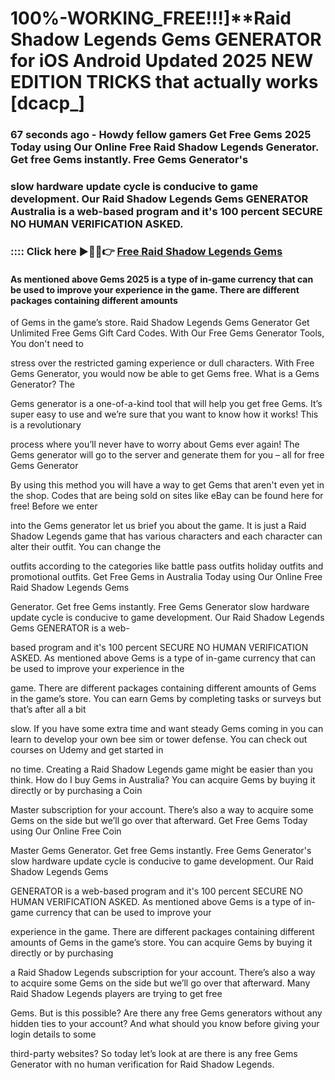 # 100%-WORKING_FREE!!!]**Raid Shadow Legends Gems GENERATOR for iOS Android Updated 2025 NEW EDITION TRICKS that actually works [dcacp_]

### 67 seconds ago - Howdy fellow gamers Get Free Gems 2025 Today using Our Online Free Raid Shadow Legends Generator. Get free Gems instantly. Free Gems Generator's 

### slow hardware update cycle is conducive to game development. Our Raid Shadow Legends Gems GENERATOR Australia is a web-based program and it's 100 percent SECURE NO HUMAN VERIFICATION ASKED.



### :::: Click here ►🔴✅👉 <a href="https://lookerstudio.google.com/s/iOay5GD5n-o">Free Raid Shadow Legends Gems</a>



#### As mentioned above Gems 2025 is a type of in-game currency that can be used to improve your experience in the game. There are different packages containing different amounts 

of Gems in the game’s store. Raid Shadow Legends Gems Generator Get Unlimited Free Gems Gift Card Codes. With Our Free Gems Generator Tools, You don't need to 

stress over the restricted gaming experience or dull characters. With Free Gems Generator, you would now be able to get Gems free. What is a Gems Generator? The 

Gems generator is a one-of-a-kind tool that will help you get free Gems. It’s super easy to use and we’re sure that you want to know how it works! This is a revolutionary 

process where you’ll never have to worry about Gems ever again! The Gems generator will go to the server and generate them for you – all for free Gems Generator 

By using this method you will have a way to get Gems that aren't even yet in the shop. Codes that are being sold on sites like eBay can be found here for free! Before we enter 

into the Gems generator let us brief you about the game. It is just a Raid Shadow Legends game that has various characters and each character can alter their outfit. You can change the 

outfits according to the categories like battle pass outfits holiday outfits and promotional outfits. Get Free Gems in Australia Today using Our Online Free Raid Shadow Legends Gems 

Generator. Get free Gems instantly. Free Gems Generator slow hardware update cycle is conducive to game development. Our Raid Shadow Legends Gems GENERATOR is a web-

based program and it's 100 percent SECURE NO HUMAN VERIFICATION ASKED. As mentioned above Gems is a type of in-game currency that can be used to improve your experience in the 

game. There are different packages containing different amounts of Gems in the game’s store. You can earn Gems by completing tasks or surveys but that’s after all a bit 

slow. If you have some extra time and want steady Gems coming in you can learn to develop your own bee sim or tower defense. You can check out courses on Udemy and get started in 

no time. Creating a Raid Shadow Legends game might be easier than you think. How do I buy Gems in Australia? You can acquire Gems by buying it directly or by purchasing a Coin 

Master subscription for your account. There’s also a way to acquire some Gems on the side but we’ll go over that afterward. Get Free Gems Today using Our Online Free Coin 

Master Gems Generator. Get free Gems instantly. Free Gems Generator's slow hardware update cycle is conducive to game development. Our Raid Shadow Legends Gems 

GENERATOR is a web-based program and it's 100 percent SECURE NO HUMAN VERIFICATION ASKED. As mentioned above Gems is a type of in-game currency that can be used to improve your 

experience in the game. There are different packages containing different amounts of Gems in the game’s store. You can acquire Gems by buying it directly or by purchasing 

a Raid Shadow Legends subscription for your account. There’s also a way to acquire some Gems on the side but we’ll go over that afterward. Many Raid Shadow Legends players are trying to get free 

Gems. But is this possible? Are there any free Gems generators without any hidden ties to your account? And what should you know before giving your login details to some 

third-party websites? So today let’s look at are there is any free Gems Generator with no human verification for Raid Shadow Legends.



